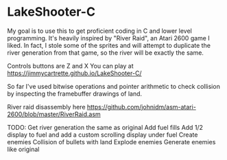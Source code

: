 # LakeShooter-C

My goal is to use this to get proficient coding in C and lower level programming. It's heavily inspired by "River Raid", an Atari 2600 game I liked. In fact, I stole some of the sprites and will attempt to duplicate the river generation from that game, so the river will be exactly the same.

Controls buttons are Z and X
You can play at https://jimmycartrette.github.io/LakeShooter-C/


So far I've used bitwise operations and pointer arithmetic to check collision by inspecting the framebuffer drawings of land.

River raid disassembly here
https://github.com/johnidm/asm-atari-2600/blob/master/RiverRaid.asm

TODO:
Get river generation the same as original
Add fuel fills
Add 1/2 display to fuel and add a custom scrolling display under fuel
Create enemies
Collision of bullets with land
Explode enemies
Generate enemies like original


